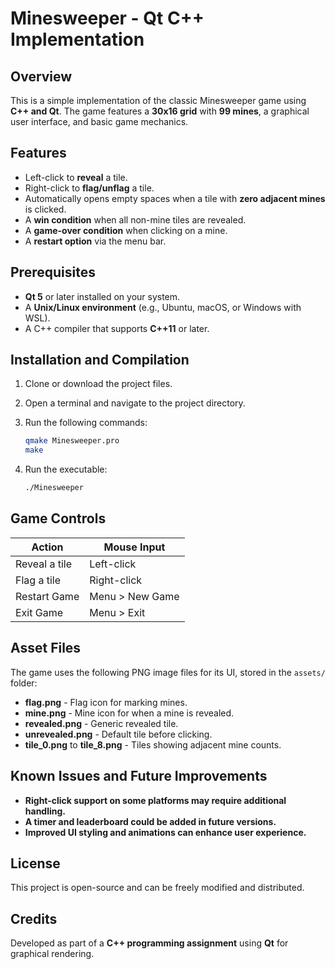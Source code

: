 # Minesweeper - Qt C++ Implementation

## Overview
This is a simple implementation of the classic Minesweeper game using **C++ and Qt**. The game features a **30x16 grid** with **99 mines**, a graphical user interface, and basic game mechanics.

## Features
- Left-click to **reveal** a tile.
- Right-click to **flag/unflag** a tile.
- Automatically opens empty spaces when a tile with **zero adjacent mines** is clicked.
- A **win condition** when all non-mine tiles are revealed.
- A **game-over condition** when clicking on a mine.
- A **restart option** via the menu bar.

## Prerequisites
- **Qt 5** or later installed on your system.
- A **Unix/Linux environment** (e.g., Ubuntu, macOS, or Windows with WSL).
- A C++ compiler that supports **C++11** or later.

## Installation and Compilation
1. Clone or download the project files.
2. Open a terminal and navigate to the project directory.
3. Run the following commands:

   ```sh
   qmake Minesweeper.pro
   make
   ```

4. Run the executable:

   ```sh
   ./Minesweeper
   ```

## Game Controls
| Action            | Mouse Input |
|------------------|------------|
| Reveal a tile   | Left-click  |
| Flag a tile     | Right-click |
| Restart Game    | Menu > New Game |
| Exit Game       | Menu > Exit |

## Asset Files
The game uses the following PNG image files for its UI, stored in the `assets/` folder:
- **flag.png** - Flag icon for marking mines.
- **mine.png** - Mine icon for when a mine is revealed.
- **revealed.png** - Generic revealed tile.
- **unrevealed.png** - Default tile before clicking.
- **tile_0.png** to **tile_8.png** - Tiles showing adjacent mine counts.

## Known Issues and Future Improvements
- **Right-click support on some platforms may require additional handling.**
- **A timer and leaderboard could be added in future versions.**
- **Improved UI styling and animations can enhance user experience.**

## License
This project is open-source and can be freely modified and distributed.

## Credits
Developed as part of a **C++ programming assignment** using **Qt** for graphical rendering.


